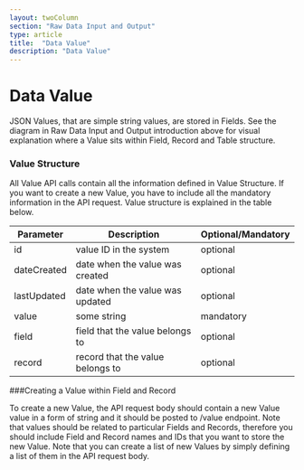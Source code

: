 ```yaml
---
layout: twoColumn
section: "Raw Data Input and Output"
type: article
title:  "Data Value"
description: "Data Value"
---
```


# Data Value
  JSON Values, that are simple string values, are stored in Fields. See the diagram in Raw Data Input and Output introduction above for visual explanation where a Value sits within Field, Record and Table structure.
  
### Value Structure
  
  All Value API calls contain all the information defined in Value Structure. If you want to create a new Value, you have to include all the mandatory information in the API request. Value structure is explained in the table below.

| Parameter   | Description                      | Optional/Mandatory |
|-------------|----------------------------------|--------------------|
| id          | value ID in the system           | optional           |
| dateCreated | date when the value was created  | optional           |
| lastUpdated | date when the value was updated  | optional           |
| value       | some string                      | mandatory          |
| field       | field that the value belongs to  | optional           |
| record      | record that the value belongs to | optional           |



###Creating a Value within Field and Record
   
   To create a new Value, the API request body should contain a new Value value in a form of string and it should be posted to /value endpoint. Note that values should be related to particular Fields and Records, therefore you should include Field and Record names and IDs that you want to store the new Value. Note that you can create a list of new Values by simply defining a list of them in the API request body.
